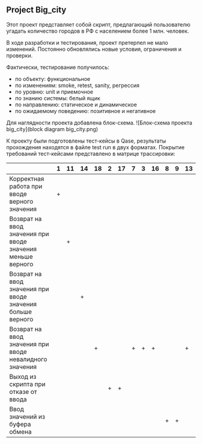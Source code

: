 ## Project Big_city
Этот проект представляет собой скрипт, предлагающий пользователю угадать количество городов в РФ с населением более 1 млн. человек.

В ходе разработки и тестирования, проект претерпел не мало изменений.
Постоянно обновлялись новые условия, ограничения и проверки.

Фактически, тестирование получилось:
- по объекту: функциональное
- по изменениям: smoke, retest, sanity, регрессия
- по уровню: unit и приемочное
- по знанию системы: белый ящик
- по направлению: статическое и динамическое
- по ожидаемому поведению: позитивное и негативное

Для наглядности проекта добавлена блок-схема.
![Блок-схема проекта big_city](block diagram big_city.png)

К проекту были подготовлены тест-кейсы в Qase, результаты прохождения находятся в файле test run в двух форматах. Покрытие требований тест-кейсами представлено в матрице трассировки:

|                                                            | 1 | 11 | 14 | 18 | 2 | 17 | 7 | 3 | 16 | 8 | 9 | 13 |
|------------------------------------------------------------|---|----|----|----|---|----|---|---|----|---|---|----|
| Корректная работа при вводе верного значения               | + |    |    |    |   |    |   |   |    |   |   |    |
| Возврат на ввод значения при вводе значения меньше верного |   | +  |    |    |   |    |   |   |    |   |   |    |
| Возврат на ввод значения при вводе значения больше верного |   |    | +  |    |   |    |   |   |    |   |   |    |
| Возврат на ввод значения при вводе невалидного значения    |   |    |    | +  |   |    | + | + | +  |   |   | +  |
| Выход из скрипта при отказе от ввода                       |   |    |    |    | + | +  |   |   |    |   |   |    |
| Ввод значений из буфера обмена                             |   |    |    |    |   |    |   |   |    | + | + |    |
